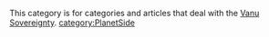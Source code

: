 This category is for categories and articles that deal with the [Vanu
Sovereignty](Vanu_Sovereignty.md "wikilink").
[category:PlanetSide](category:PlanetSide.md "wikilink")
